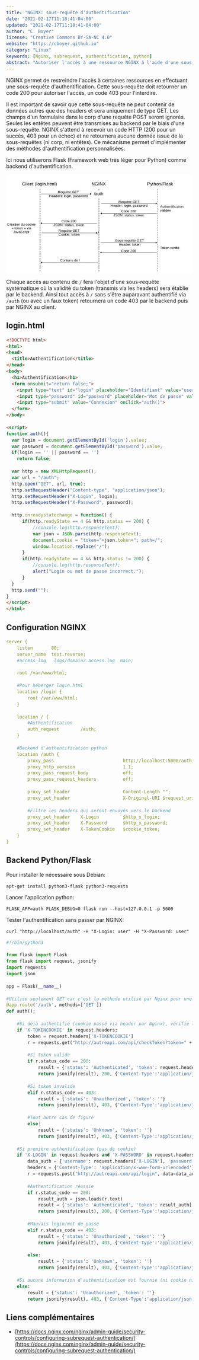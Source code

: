 ```yaml
---
title: "NGINX: sous-requête d'authentification"
date: "2021-02-17T11:18:41-04:00"
updated: "2021-02-17T11:18:41-04:00"
author: "C. Boyer"
license: "Creative Commons BY-SA-NC 4.0"
website: "https://cboyer.github.io"
category: "Linux"
keywords: [Nginx, subrequest, authentification, python]
abstract: "Autoriser l'accès à une ressource NGINX à l'aide d'une sous-requête d'authentification."
---
```



NGINX permet de restreindre l'accès à certaines ressources en effectuant une sous-requête d'authentification. Cette sous-requête doit retourner un code 200 pour autoriser l'accès, un code 403 pour l'interdire.

Il est important de savoir que cette sous-requête ne peut contenir de données autres que des headers et sera uniquement de type GET. Les champs d'un formulaire dans le corp d'une requête POST seront ignorés. Seules les entêtes peuvent être transmises au backend par le biais d'une sous-requête.
NGINX s'attend à recevoir un code HTTP (200 pour un succès, 403 pour un échec) et ne retournera aucune donnée issue de la sous-requêtes (ni corp, ni entêtes).
Ce mécanisme permet d'implémenter des méthodes d'authentification personnalisées.

Ici nous utiliserons Flask (Framework web très léger pour Python) comme backend d'authentification.



![Authentification avec une sous-requête](nginx-subrequest.jpg)


Chaque accès au contenu de `/` fera l'objet d'une sous-requête systématique où la validité du token (transmis via les headers) sera établie par le backend.
Ainsi tout accès à `/` sans s'être auparavant authentifié via `/auth` (ou avec un faux token) retournera un code 403 par le backend puis par NGINX au client.

## login.html
```HTML
<!DOCTYPE html>
<html>
<head>
  <title>Authentification</title>
</head>
<body>
  <h1>Authentification</h1>
  <form onsubmit="return false;">
    <input type="text" id="login" placeholder="Identifiant" value="user" required><br>
    <input type="password" id="password" placeholder="Mot de passe" value="user" required><br>
    <input type="submit" value="Connexion" onClick="auth()">
  </form>
</body>

<script>
function auth(){
  var login = document.getElementById('login').value;
  var password = document.getElementById('password').value;
  if(login == '' || password == '')
    return false;

  var http = new XMLHttpRequest();
  var url = "/auth";
  http.open("GET", url, true);
  http.setRequestHeader("Content-type", "application/json");
  http.setRequestHeader("X-Login", login);
  http.setRequestHeader("X-Password", password); 

  http.onreadystatechange = function() {
      if(http.readyState == 4 && http.status == 200) {
          //console.log(http.responseText);
          var json = JSON.parse(http.responseText);
          document.cookie = "token="+json.token+"; path=/";
          window.location.replace("/");
      }
      if(http.readyState == 4 && http.status != 200) {
          //console.log(http.responseText);
          alert("Login ou mot de passe incorrect.");
      }
  }
  http.send("");
}
</script>
</html>
```

## Configuration NGINX

```YAML
server {
	listen       80;
   	server_name  test.reverse;
   	#access_log   logs/domain2.access.log  main;

	root /var/www/html;

	#Pour héberger login.html
	location /login {
		root /var/www/html;
	}

	location / {
		#Authentification	
		auth_request        /auth;
	}

	#Backend d'authentification python
	location /auth {
        proxy_pass                          http://localhost:5000/auth;
        proxy_http_version                  1.1;
        proxy_pass_request_body             off;
        proxy_pass_request_headers          off;

        proxy_set_header                    Content-Length "";
        proxy_set_header                    X-Original-URI $request_uri;

        #Filtre les headers qui seront envoyés vers le backend
        proxy_set_header    X-Login	        $http_x_login;
        proxy_set_header    X-Password	    $http_x_password;
        proxy_set_header    X-TokenCookie	$cookie_token;
	}
}
```

## Backend Python/Flask

Pour installer le nécessaire sous Debian:
```Console
apt-get install python3-flask python3-requests
```

Lancer l'application python:
```Console
FLASK_APP=auth FLASK_DEBUG=0 flask run --host=127.0.0.1 -p 5000
```

Tester l'authentification sans passer par NGINX:
```Console
curl "http://localhost/auth" -H "X-Login: user" -H "X-Password: user"
```

```Python
#!/bin/python3

from flask import Flask
from flask import request, jsonify
import requests
import json

app = Flask(__name__)

#Utilise seulement GET car c'est la méthode utilisé par Nginx pour une sous-requête d'authentification
@app.route('/auth', methods=['GET'])
def auth():

    #Si déjà authentifié (cookie passé via header par Nginx), vérifie le token (via une autre API)
    if 'X-TOKENCOOKIE' in request.headers:
        token = request.headers['X-TOKENCOOKIE']
        r = requests.get("http://autreapi.com/api/checkToken?token=" + token)

        #Si token valide
        if r.status_code == 200:
            result = {'status': 'Authenticated', 'token': request.headers['X-TOKENCOOKIE']}
            return jsonify(result), 200, {'Content-Type':'application/json', 'X-Token':request.headers['X-TOKENCOOKIE']}

        #Si token invalide
        elif r.status_code == 403:
            result = {'status': 'Unauthorized', 'token': ''}
            return jsonify(result), 403, {'Content-Type':'application/json', 'X-Token':''}

        #Tout autre cas de figure
        else:
            result = {'status': 'Unknown', 'token': ''}
            return jsonify(result), 403, {'Content-Type':'application/json', 'X-Token':''}

    #Si première authentification (pas de cookie)
    if 'X-LOGIN' in request.headers and 'X-PASSWORD' in request.headers:
        data_auth = {'username': request.headers['X-LOGIN'], 'password': request.headers['X-PASSWORD']}
        headers = {'Content-Type': 'application/x-www-form-urlencoded'}
        r = requests.post("http://autreapi.com/api/login", data=data_auth, headers=headers)

        #Authentification réussie
        if r.status_code == 200:
            result_auth = json.loads(r.text)
            result = {'status': 'Authenticated', 'token': result_auth['authToken']}
            return jsonify(result), 200, {'Content-Type':'application/json', 'X-Token':result_auth['authToken']}

        #Mauvais login/mot de passe
        elif r.status_code == 403:
            result = {'status': 'Unauthorized', 'token': ''}
            return jsonify(result), 403, {'Content-Type':'application/json', 'X-Token':''}

        else:
            result = {'status': 'Unknown', 'token': ''}
            return jsonify(result), 403, {'Content-Type':'application/json', 'X-Token':''}

    #Si aucune information d'authentification est fournie (ni cookie ni headers)
    else:
        result = {'status': 'Unauthorized', 'token': ''}
        return jsonify(result), 403, {'Content-Type':'application/json', 'X-Token':''}

```



## Liens complémentaires
 - [https://docs.nginx.com/nginx/admin-guide/security-controls/configuring-subrequest-authentication/](https://docs.nginx.com/nginx/admin-guide/security-controls/configuring-subrequest-authentication/)
